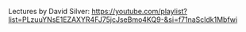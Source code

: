 Lectures by David Silver: https://youtube.com/playlist?list=PLzuuYNsE1EZAXYR4FJ75jcJseBmo4KQ9-&si=f71naScldk1Mbfwi <br/>
